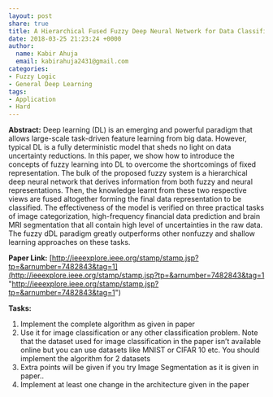 ```yaml
---
layout: post
share: true
title: A Hierarchical Fused Fuzzy Deep Neural Network for Data Classification
date: 2018-03-25 21:23:24 +0000
author:
  name: Kabir Ahuja
  email: kabirahuja2431@gmail.com
categories:
- Fuzzy Logic
- General Deep Learning
tags:
- Application
- Hard
---
```


**Abstract:** Deep learning (DL) is an emerging and powerful paradigm that allows large-scale task-driven feature learning from big data. However, typical DL is a fully deterministic model that sheds no light on data uncertainty reductions. In this paper, we show how to introduce the concepts of fuzzy learning into DL to overcome the shortcomings of fixed representation. The bulk of the proposed fuzzy system is a hierarchical deep neural network that derives information from both fuzzy and neural representations. Then, the knowledge learnt from these two respective views are fused altogether forming the final data representation to be classified. The effectiveness of the model is verified on three practical tasks of image categorization, high-frequency financial data prediction and brain MRI segmentation that all contain high level of uncertainties in the raw data. The fuzzy dDL paradigm greatly outperforms other nonfuzzy and shallow learning approaches on these tasks.  

**Paper Link:** [http://ieeexplore.ieee.org/stamp/stamp.jsp?tp=&arnumber=7482843&tag=1](http://ieeexplore.ieee.org/stamp/stamp.jsp?tp=&arnumber=7482843&tag=1 "http://ieeexplore.ieee.org/stamp/stamp.jsp?tp=&arnumber=7482843&tag=1")  

**Tasks:** 

1. Implement the complete algorithm as given in paper
2. Use it for image classification or any other classification problem. Note that the dataset used for image classification in the paper isn’t available online but you can use datasets like MNIST or CIFAR 10 etc. You should implement the algorithm for 2 datasets
3. Extra points will be given if you try Image Segmentation as it is given in paper..
4. Implement at least one change in the architecture given in the paper